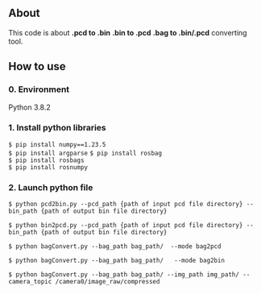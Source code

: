 ## About ##

This code is about **.pcd to .bin**  **.bin to .pcd** **.bag to .bin/.pcd** converting tool.  

## How to use ##
### 0. Environment ###
Python 3.8.2

### 1. Install python libraries ###
`$ pip install numpy==1.23.5`  
`$ pip install argparse`
`$ pip install rosbag`  
`$ pip install rosbags`  
`$ pip install rosnumpy`  

### 2. Launch python file ###
`$ python pcd2bin.py --pcd_path {path of input pcd file directory} --bin_path {path of output bin file directory}`

`$ python bin2pcd.py --pcd_path {path of input pcd file directory} --bin_path {path of output bin file directory}`

`$ python bagConvert.py --bag_path bag_path/  --mode bag2pcd `

`$ python bagConvert.py --bag_path bag_path/   --mode bag2bin `

`$ python bagConvert.py --bag_path bag_path/ --img_path img_path/ --camera_topic /camera0/image_raw/compressed`

